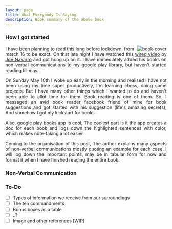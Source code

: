```yaml
---
layout: page
title: What Everybody Is Saying
description: Book summary of the above book
---
```

### How I got started
<img src="{{BASE_PATH}}/assets/what_every_saying.jpg" alt="book-cover" style="float: right; padding-left: 10px" >

<div style="text-align: justify">  
    <p>
        I have been planning to read this long before lockdown, from march 16 to be exact. On that late night I have watched this <a href="https://www.youtube.com/watch?v=4jwUXV4QaTw">wired video</a> by <a href="https://en.wikipedia.org/wiki/Joe_Navarro">Joe Navarro</a> and got hung up on it. I have immediately added his books on non-verbal communications to my google play library, but haven't started reading till may.  
    </p>
    <p>
        On Sunday May 10th I woke up early in the morning and realised I have not been using my time super productively, I'm learning chess, doing some projects. But I have many other things which I wanted to do and haven't been able to allot time for them. Book reading is one of them. So, I messaged an avid book reader facebook friend of mine for book suggestions and got started with his suggestion (life's amazing secrets), And somehow I got my kickstart for books. 
    </p> 
    <p>
        Also, google play books app is cool, The coolest part is it the app creates a doc for each book and logs down the highlighted sentences with color, which makes note-taking a lot easier
    </p>
    <p>
        Coming to the organisation of this post, The author explains many aspects of non-verbal communications mostly quoting an example for each case.
        I will log down the important points, may be in tabular form for now and format it when I have finished reading the entire book. 
    </p>
</div>

### Non-Verbal Communication

### To-Do
- [ ] Types of information we receive from our surroundings
- [ ] The ten commandments
- [ ] Bonus boxes as a table
- [ ] ..?
- [ ] Image and other references 
[WIP]
